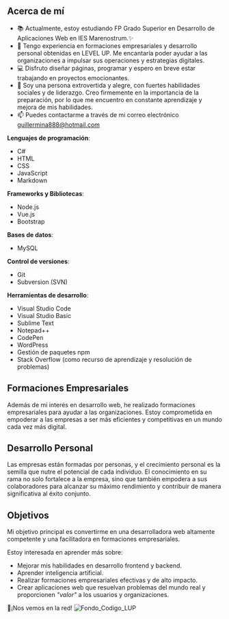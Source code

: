 


## Acerca de mí

- 📚 Actualmente, estoy  estudiando FP Grado Superior en Desarrollo de Aplicaciones Web en IES Marenostrum.✨ 
- 💼 Tengo experiencia en formaciones empresariales y desarrollo personal obtenidas en LEVEL UP. Me encantaría poder ayudar a las organizaciones a impulsar sus operaciones y estrategias digitales.
- 💻 Disfruto diseñar páginas, programar y espero en breve estar trabajando en proyectos emocionantes.
- 🌱 Soy una persona extrovertida y alegre, con fuertes habilidades sociales y de liderazgo. Creo firmemente en la importancia de la preparación, por lo que me encuentro en constante aprendizaje y mejora de mis habilidades.
- 📫 Puedes contactarme a través de mi correo electrónico guillermina888@hotmail.com
 
**Lenguajes de programación**:
- C#
- HTML
- CSS
- JavaScript
- Markdown


**Frameworks y Bibliotecas**:
- Node.js
- Vue.js
- Bootstrap

**Bases de datos**:
- MySQL

**Control de versiones**:
- Git
- Subversion (SVN)

**Herramientas de desarrollo**:
- Visual Studio Code
- Visual Studio Basic
- Sublime Text
- Notepad++
- CodePen
- WordPress
- Gestión de paquetes npm
- Stack Overflow (como recurso de aprendizaje y resolución de problemas)

## Formaciones Empresariales

Además de mi interés en desarrollo web, he realizado formaciones empresariales para ayudar a las organizaciones. Estoy comprometida en empoderar a las empresas a ser más eficientes y competitivas en un mundo cada vez más digital.

## Desarrollo Personal

Las empresas están formadas por personas, y el crecimiento personal es la semilla que nutre el potencial de cada individuo. El conocimiento en su rama no solo fortalece a la empresa, sino que también empodera a sus colaboradores para alcanzar su máximo rendimiento y contribuir de manera significativa al éxito conjunto.

## Objetivos

Mi objetivo principal es convertirme en una desarrolladora web altamente competente y una facilitadora en formaciones empresariales.

Estoy interesada en aprender más sobre:

- Mejorar mis habilidades en desarrollo frontend y backend.
- Aprender inteligencia artificial.
- Realizar formaciones empresariales efectivas y de alto impacto.
- Crear aplicaciones web que resuelvan problemas del mundo real y proporcionen _"valor"_ a los usuarios y organizaciones.

👋¡Nos vemos en la red!
![Fondo_Codigo_LUP](https://github.com/Guillermina8/Guillermina8/assets/114339841/b703d32c-d854-4528-b6e0-6714431ce70b)
